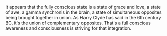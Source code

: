  It appears that the fully conscious state is a state of grace and love, a state of awe, a gamma synchronis in the brain, a state of simultaneous opposites being brought together in union. As Harry Clyde has said in the 6th century BC, it's the union of complementary opposites. That's a full conscious awareness and consciousness is striving for that integration.